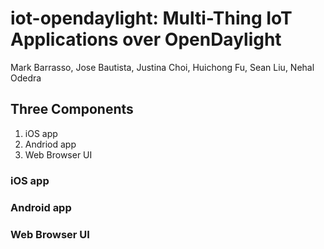 # iot-opendaylight: Multi-Thing IoT Applications over OpenDaylight
Mark Barrasso, Jose Bautista, Justina Choi, Huichong Fu, Sean Liu, Nehal Odedra


## Three Components
1. iOS app
2. Andriod app
3. Web Browser UI



### iOS app


### Android app


### Web Browser UI
